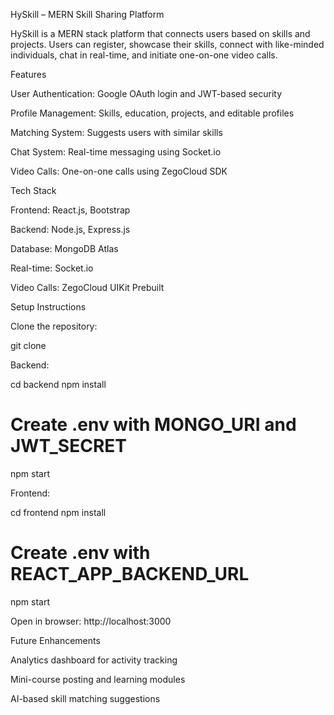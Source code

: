 HySkill – MERN Skill Sharing Platform

HySkill is a MERN stack platform that connects users based on skills and projects. Users can register, showcase their skills, connect with like-minded individuals, chat in real-time, and initiate one-on-one video calls.

Features

User Authentication: Google OAuth login and JWT-based security

Profile Management: Skills, education, projects, and editable profiles

Matching System: Suggests users with similar skills

Chat System: Real-time messaging using Socket.io

Video Calls: One-on-one calls using ZegoCloud SDK

Tech Stack

Frontend: React.js, Bootstrap

Backend: Node.js, Express.js

Database: MongoDB Atlas

Real-time: Socket.io

Video Calls: ZegoCloud UIKit Prebuilt

Setup Instructions

Clone the repository:

git clone <repo-url>


Backend:

cd backend
npm install
# Create .env with MONGO_URI and JWT_SECRET
npm start


Frontend:

cd frontend
npm install
# Create .env with REACT_APP_BACKEND_URL
npm start


Open in browser: http://localhost:3000

Future Enhancements

Analytics dashboard for activity tracking

Mini-course posting and learning modules

AI-based skill matching suggestions
